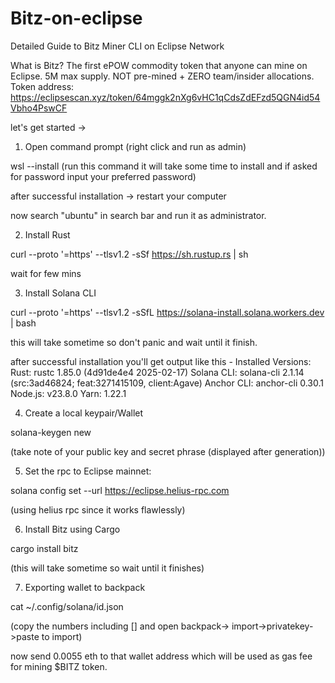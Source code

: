 # Bitz-on-eclipse
Detailed Guide to Bitz Miner CLI on Eclipse Network

What is Bitz?
The first ePOW commodity token that anyone can mine on Eclipse.
5M max supply.
NOT pre-mined + ZERO team/insider allocations.
Token address: https://eclipsescan.xyz/token/64mggk2nXg6vHC1qCdsZdEFzd5QGN4id54Vbho4PswCF


let's get started ->

1. Open command prompt (right click and run as admin)

wsl --install   (run this command it will take some time to install and if asked for password input your preferred password)

after successful installation -> restart your computer

now search "ubuntu" in search bar and run it as administrator.

2. Install Rust

curl --proto '=https' --tlsv1.2 -sSf https://sh.rustup.rs | sh

wait for few mins

3. Install Solana CLI

curl --proto '=https' --tlsv1.2 -sSfL https://solana-install.solana.workers.dev | bash

this will take sometime so don't panic and wait until it finish.

after successful installation you'll get output like this -
Installed Versions:
Rust: rustc 1.85.0 (4d91de4e4 2025-02-17) 
Solana CLI: solana-cli 2.1.14 (src:3ad46824; feat:3271415109, client:Agave) 
Anchor CLI: anchor-cli 0.30.1 
Node.js: v23.8.0 
Yarn: 1.22.1

4. Create a local keypair/Wallet

solana-keygen new

(take note of your public key and secret phrase (displayed after generation))

5. Set the rpc to Eclipse mainnet:

solana config set --url https://eclipse.helius-rpc.com

(using helius rpc since it works flawlessly)

6. Install Bitz using Cargo

cargo install bitz

(this will take sometime so wait until it finishes)

7. Exporting wallet to backpack

cat ~/.config/solana/id.json

(copy the numbers including [] and open backpack-> import->privatekey->paste to import)

now send 0.0055 eth to that wallet address which will be used as gas fee for mining $BITZ token.




